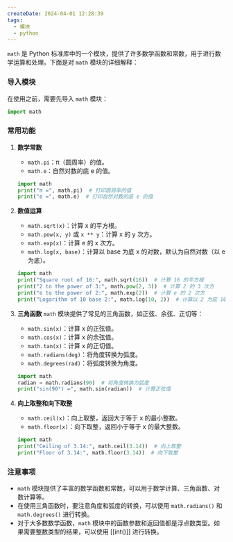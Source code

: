```yaml
---
createDate: 2024-04-01 12:28:39
tags:
  - 模块
  - python
---
```

`math` 是 Python 标准库中的一个模块，提供了许多数学函数和常数，用于进行数学运算和处理。下面是对 `math` 模块的详细解释：

### 导入模块
在使用之前，需要先导入 `math` 模块：
```python
import math
```

### 常用功能
1. **数学常数**
   - `math.pi`：π（圆周率）的值。
   - `math.e`：自然对数的底 e 的值。
   ```python
   import math
   print("π =", math.pi)  # 打印圆周率的值
   print("e =", math.e)  # 打印自然对数的底 e 的值
   ```

2. **数值运算**
   - `math.sqrt(x)`：计算 x 的平方根。
   - `math.pow(x, y)` 或 `x ** y`：计算 x 的 y 次方。
   - `math.exp(x)`：计算 e 的 x 次方。
   - `math.log(x, base)`：计算以 base 为底 x 的对数，默认为自然对数（以 e 为底）。
   ```python
   import math
   print("Square root of 16:", math.sqrt(16))  # 计算 16 的平方根
   print("2 to the power of 3:", math.pow(2, 3))  # 计算 2 的 3 次方
   print("e to the power of 2:", math.exp(2))  # 计算 e 的 2 次方
   print("Logarithm of 10 base 2:", math.log(10, 2))  # 计算以 2 为底 10 的对数
   ```

3. **三角函数**
   `math` 模块提供了常见的三角函数，如正弦、余弦、正切等：
   - `math.sin(x)`：计算 x 的正弦值。
   - `math.cos(x)`：计算 x 的余弦值。
   - `math.tan(x)`：计算 x 的正切值。
   - `math.radians(deg)`：将角度转换为弧度。
   - `math.degrees(rad)`：将弧度转换为角度。
   ```python
   import math
   radian = math.radians(90)  # 将角度转换为弧度
   print("sin(90°) =", math.sin(radian))  # 计算正弦值
   ```

4. **向上取整和向下取整**
   - `math.ceil(x)`：向上取整，返回大于等于 x 的最小整数。
   - `math.floor(x)`：向下取整，返回小于等于 x 的最大整数。
   ```python
   import math
   print("Ceiling of 3.14:", math.ceil(3.14))  # 向上取整
   print("Floor of 3.14:", math.floor(3.14))  # 向下取整
   ```

### 注意事项
- `math` 模块提供了丰富的数学函数和常数，可以用于数学计算、三角函数、对数计算等。
- 在使用三角函数时，要注意角度和弧度的转换，可以使用 `math.radians()` 和 `math.degrees()` 进行转换。
- 对于大多数数学函数，`math` 模块中的函数参数和返回值都是浮点数类型。如果需要整数类型的结果，可以使用 [[int()]] 进行转换。